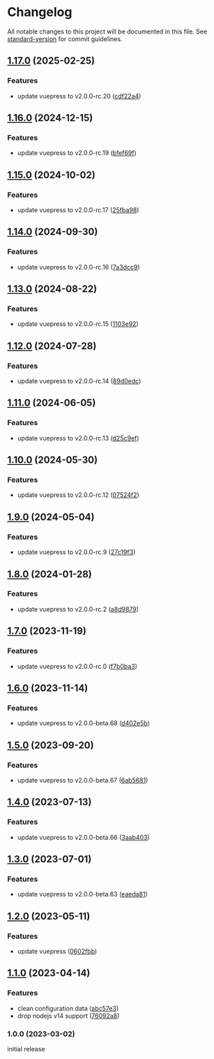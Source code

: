# Changelog

All notable changes to this project will be documented in this file. See [standard-version](https://github.com/conventional-changelog/standard-version) for commit guidelines.

## [1.17.0](https://github.com/azat-io/vuepress-plugin-remove-html-extension/compare/v1.16.0...v1.17.0) (2025-02-25)


### Features

* update vuepress to v2.0.0-rc.20 ([cdf22a4](https://github.com/azat-io/vuepress-plugin-remove-html-extension/commit/cdf22a45f0c60e306fd7a638a79b14d6ec8e19c9))

## [1.16.0](https://github.com/azat-io/vuepress-plugin-remove-html-extension/compare/v1.15.0...v1.16.0) (2024-12-15)


### Features

* update vuepress to v2.0.0-rc.19 ([bfef69f](https://github.com/azat-io/vuepress-plugin-remove-html-extension/commit/bfef69fb808daa8367951cc60abd9181ee808c61))

## [1.15.0](https://github.com/azat-io/vuepress-plugin-remove-html-extension/compare/v1.14.0...v1.15.0) (2024-10-02)


### Features

* update vuepress to v2.0.0-rc.17 ([25fba98](https://github.com/azat-io/vuepress-plugin-remove-html-extension/commit/25fba985ca5adfb9df7b9e80f87d26b16b1f107f))

## [1.14.0](https://github.com/azat-io/vuepress-plugin-remove-html-extension/compare/v1.13.0...v1.14.0) (2024-09-30)


### Features

* update vuepress to v2.0.0-rc.16 ([7a3dcc9](https://github.com/azat-io/vuepress-plugin-remove-html-extension/commit/7a3dcc97fecb6c6b1ad264b386396f9d17148413))

## [1.13.0](https://github.com/azat-io/vuepress-plugin-remove-html-extension/compare/v1.12.0...v1.13.0) (2024-08-22)


### Features

* update vuepress to v2.0.0-rc.15 ([1103e92](https://github.com/azat-io/vuepress-plugin-remove-html-extension/commit/1103e9208747194249996566522aeb51936a74b2))

## [1.12.0](https://github.com/azat-io/vuepress-plugin-remove-html-extension/compare/v1.11.0...v1.12.0) (2024-07-28)


### Features

* update vuepress to v2.0.0-rc.14 ([89d0edc](https://github.com/azat-io/vuepress-plugin-remove-html-extension/commit/89d0edc27a567706f83b55729ca9973f36aa57ed))

## [1.11.0](https://github.com/azat-io/vuepress-plugin-remove-html-extension/compare/v1.10.0...v1.11.0) (2024-06-05)


### Features

* update vuepress to v2.0.0-rc.13 ([d25c9ef](https://github.com/azat-io/vuepress-plugin-remove-html-extension/commit/d25c9ef823069df100196e2c000adeb870c60df7))

## [1.10.0](https://github.com/azat-io/vuepress-plugin-remove-html-extension/compare/v1.9.0...v1.10.0) (2024-05-30)


### Features

* update vuepress to v2.0.0-rc.12 ([07524f2](https://github.com/azat-io/vuepress-plugin-remove-html-extension/commit/07524f267765183700e3b9f1e3082c5f237ce967))

## [1.9.0](https://github.com/azat-io/vuepress-plugin-remove-html-extension/compare/v1.8.0...v1.9.0) (2024-05-04)


### Features

* update vuepress to v2.0.0-rc.9 ([27c19f3](https://github.com/azat-io/vuepress-plugin-remove-html-extension/commit/27c19f3c37aece5b224340bf24661349d6a83f3e))

## [1.8.0](https://github.com/azat-io/vuepress-plugin-remove-html-extension/compare/v1.7.0...v1.8.0) (2024-01-28)


### Features

* update vuepress to v2.0.0-rc.2 ([a8d9879](https://github.com/azat-io/vuepress-plugin-remove-html-extension/commit/a8d98799133b1007551825346dffa3bc3e90a413))

## [1.7.0](https://github.com/azat-io/vuepress-plugin-remove-html-extension/compare/v1.6.0...v1.7.0) (2023-11-19)


### Features

* update vuepress to v2.0.0-rc.0 ([f7b0ba3](https://github.com/azat-io/vuepress-plugin-remove-html-extension/commit/f7b0ba3d9584f92e4c226e29b83cc0b90b97458d))

## [1.6.0](https://github.com/azat-io/vuepress-plugin-remove-html-extension/compare/v1.5.0...v1.6.0) (2023-11-14)


### Features

* update vuepress to v2.0.0-beta.68 ([d402e5b](https://github.com/azat-io/vuepress-plugin-remove-html-extension/commit/d402e5be183fc1c9badd0aa49f46f3e8764e7a4a))

## [1.5.0](https://github.com/azat-io/vuepress-plugin-remove-html-extension/compare/v1.4.0...v1.5.0) (2023-09-20)


### Features

* update vuepress to v2.0.0-beta.67 ([6ab5681](https://github.com/azat-io/vuepress-plugin-remove-html-extension/commit/6ab5681bf4826e91ddcaf2c563053406c97cd5b2))

## [1.4.0](https://github.com/azat-io/vuepress-plugin-remove-html-extension/compare/v1.3.0...v1.4.0) (2023-07-13)


### Features

* update vuepress to v2.0.0-beta.66 ([3aab403](https://github.com/azat-io/vuepress-plugin-remove-html-extension/commit/3aab4033b36a32db65572d16cac671e2ba5f10ba))

## [1.3.0](https://github.com/azat-io/vuepress-plugin-remove-html-extension/compare/v1.2.0...v1.3.0) (2023-07-01)


### Features

* update vuepress to v2.0.0-beta.63 ([eaeda81](https://github.com/azat-io/vuepress-plugin-remove-html-extension/commit/eaeda81c082ce16faf5a9a6ef9f450a5a67b1aae))

## [1.2.0](https://github.com/azat-io/vuepress-plugin-remove-html-extension/compare/v1.1.0...v1.2.0) (2023-05-11)


### Features

* update vuepress ([0602fbb](https://github.com/azat-io/vuepress-plugin-remove-html-extension/commit/0602fbb77e503cb684c30799cdd7bf6bb27c0321))

## [1.1.0](https://github.com/azat-io/vuepress-plugin-remove-html-extension/compare/v1.0.0...v1.1.0) (2023-04-14)


### Features

* clean configuration data ([abc57e3](https://github.com/azat-io/vuepress-plugin-remove-html-extension/commit/abc57e32073ce87dd0a028ce2bd8752bc17cea84))
* drop nodejs v14 support ([76092a8](https://github.com/azat-io/vuepress-plugin-remove-html-extension/commit/76092a85cf0725aeafab72ae8f51681ff1c34ef3))

### 1.0.0 (2023-03-02)

initial release
